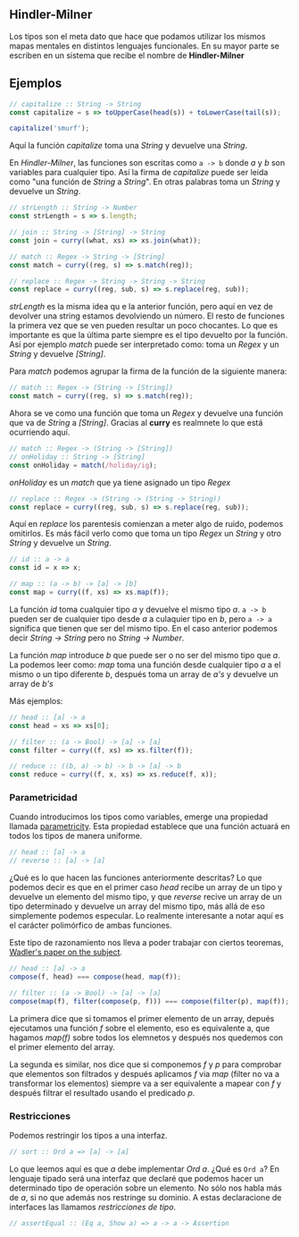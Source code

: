 ## Hindler-Milner

Los tipos son el meta dato que hace que podamos utilizar los mismos mapas mentales en distintos lenguajes funcionales. En su mayor parte se escriben en un sistema que recibe el nombre de **Hindler-Milner**

## Ejemplos

```javascript
// capitalize :: String -> String
const capitalize = s => toUpperCase(head(s)) + toLowerCase(tail(s));

capitalize('smurf');
```

Aquí la función _capitalize_ toma una _String_ y devuelve una _String_.

En _Hindler-Milner_, las funciones son escritas como `a -> b` donde _a_ y _b_ son variables para cualquier tipo. Así la firma de _capitalize_ puede ser leida como "una función de _String_ a _String_". En otras palabras toma un _String_ y devuelve un _String_.

```javascript
// strLength :: String -> Number
const strLength = s => s.length;

// join :: String -> [String] -> String
const join = curry((what, xs) => xs.join(what));

// match :: Regex -> String -> [String]
const match = curry((reg, s) => s.match(reg));

// replace :: Regex -> String -> String -> String
const replace = curry((reg, sub, s) => s.replace(reg, sub));
```

_strLength_ es la misma idea qu e la anterior función, pero aquí en vez de devolver una string estamos devolviendo un número. El resto de funciones la primera vez que se ven pueden resultar un poco chocantes. Lo que es importante es que la última parte siempre es el tipo devuelto por la función. Así por ejemplo _match_ puede ser interpretado como: toma un _Regex_ y un _String_ y devuelve _[String]_.

Para _match_ podemos agrupar la firma de la función de la siguiente manera:

```javascript
// match :: Regex -> (String -> [String])
const match = curry((reg, s) => s.match(reg));
```

Ahora se ve como una función que toma un _Regex_ y devuelve una función que va de _String_ a _[String]_. Gracias al **curry** es realmnete lo que está ocurriendo aquí.


```javascript
// match :: Regex -> (String -> [String])
// onHoliday :: String -> [String]
const onHoliday = match(/holiday/ig);
```

_onHoliday_ es un _match_ que ya tiene asignado un tipo _Regex_

```javascript
// replace :: Regex -> (String -> (String -> String))
const replace = curry((reg, sub, s) => s.replace(reg, sub));
```

Aquí en _replace_ los parentesis comienzan a meter algo de ruido, podemos omitirlos. Es más fácil verlo como que toma un tipo _Regex_ un _String_ y otro _String_ y devuelve un _String_.

```javascript
// id :: a -> a
const id = x => x;

// map :: (a -> b) -> [a] -> [b]
const map = curry((f, xs) => xs.map(f));
```

La función _id_ toma cualquier tipo _a_ y devuelve el mismo tipo _a_. `a -> b` pueden ser de cualquier tipo desde _a_ a culaquier tipo en _b_, pero `a -> a` significa que tienen que ser del mismo tipo. En el caso anterior podemos decir _String -> String_ pero no _String -> Number_.

La función _map_ introduce _b_ que puede ser o no ser del mismo tipo que _a_. La podemos leer como: _map_ toma una función desde cualquier tipo _a_ a el mismo o un tipo diferente _b_, después toma un array de _a's_ y devuelve un array de _b's_


Más ejemplos:


```javascript
// head :: [a] -> a
const head = xs => xs[0];

// filter :: (a -> Bool) -> [a] -> [a]
const filter = curry((f, xs) => xs.filter(f));

// reduce :: ((b, a) -> b) -> b -> [a] -> b
const reduce = curry((f, x, xs) => xs.reduce(f, x));
```

### Parametricidad

Cuando introducimos los tipos como variables, emerge una propiedad llamada [parametricity](https://en.wikipedia.org/wiki/Parametricity). Esta propiedad establece que una función actuará en todos los tipos de manera uniforme.

```javascript
// head :: [a] -> a
// reverse :: [a] -> [a]
```

¿Qué es lo que hacen las funciones anteriormente descritas? Lo que podemos decir es que en el primer caso _head_ recibe un array de un tipo y devuelve un elemento del mismo tipo, y que _reverse_ recive un array de un tipo determinado y devuelve un array del mismo tipo, más allá de eso simplemente podemos especular. Lo realmente interesante a notar aquí es el carácter polimórfico de ambas funciones.

Este tipo de razonamiento nos lleva a poder trabajar con ciertos teoremas, [Wadler's paper on the subject](https://ttic.uchicago.edu/~dreyer/course/papers/wadler.pdf).

```javascript
// head :: [a] -> a
compose(f, head) === compose(head, map(f));

// filter :: (a -> Bool) -> [a] -> [a]
compose(map(f), filter(compose(p, f))) === compose(filter(p), map(f));
```

La primera dice que si tomamos el primer elemento de un array, depués ejecutamos una función _f_ sobre el elemento, eso es equivalente a, que hagamos _map(f)_ sobre todos los elemnetos y después nos quedemos con el primer elemento del array.

La segunda es similar, nos dice que si componemos _f_ y _p_ para comprobar que elementos son filtrados y después aplicamos _f_ via _map_ (filter no va a transformar los elementos) siempre va a ser equivalente a mapear con _f_ y después filtrar el resultado usando el predicado _p_.

### Restricciones

Podemos restringir los tipos a una interfaz.

```javascript
// sort :: Ord a => [a] -> [a]
```

Lo que leemos aquí es que _a_ debe implementar _Ord a_. ¿Qué es `Ord a`? En lenguaje tipado será una interfaz que declaré que podemos hacer un determinado tipo de operación sobre un elemento. No sólo nos habla más de _a_, si no que además nos restringe su dominio. A estas declaracione de interfaces las llamamos _restricciones de tipo_.

```javascript
// assertEqual :: (Eq a, Show a) => a -> a -> Assertion
```
